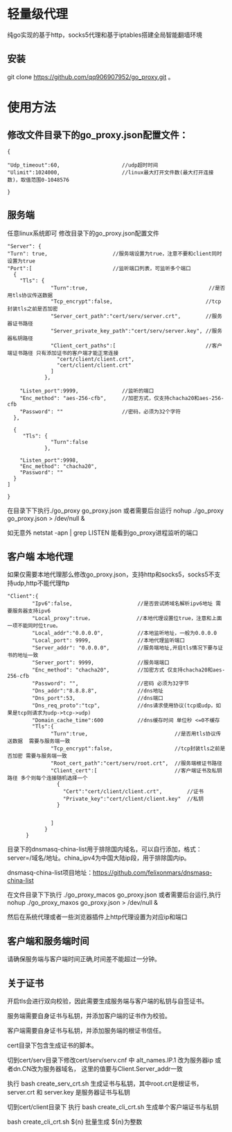 轻量级代理
======
纯go实现的基于http，socks5代理和基于iptables搭建全局智能翻墙环境

安装
-------
git clone https://github.com/qq906907952/go_proxy.git
。

使用方法
======
修改文件目录下的go_proxy.json配置文件：
-------
    {

    "Udp_timeout":60,                    //udp超时时间
    "Ulimit":1024000,                    //linux最大打开文件数(最大打开连接数)，取值范围0-1048576

    }


服务端
-------
任意linux系统即可
修改目录下的go_proxy.json配置文件

    "Server": {
    "Turn": true,                     //服务端设置为true，注意不要和client同时设置为true
    "Port":[                          //监听端口列表，可监听多个端口
      {
        "Tls": {
                  "Turn":true,                                       //是否用tls协议传送数据 
                  "Tcp_encrypt":false,                              //tcp封装tls之前是否加密
                  "Server_cert_path":"cert/serv/server.crt",        //服务器证书路径
                  "Server_private_key_path":"cert/serv/server.key", //服务器私钥路径
                  "Client_cert_paths":[                             //客户端证书路径 只有添加证书的客户端才能正常连接
                    "cert/client/client.crt",
                    "cert/client/client.crt"
                  ]
                },
      
        "Listen_port":9999,              //监听的端口
        "Enc_method": "aes-256-cfb",     //加密方式，仅支持chacha20和aes-256-cfb
        "Password": ""                   //密码，必须为32个字符
      },

      {
         "Tls": {
                  "Turn":false
                },
      
        "Listen_port":9998,
        "Enc_method": "chacha20",
        "Password": ""
      }
    ]

    }

在目录下下执行./go_proxy go_proxy.json
或者需要后台运行 nohup ./go_proxy go_proxy.json > /dev/null &

如无意外 netstat -apn | grep LISTEN 能看到go_proxy进程监听的端口


客户端 本地代理
------



如果仅需要本地代理那么修改go_proxy.json，支持http和socks5，socks5不支持udp,http不能代理ftp

    "Client":{
            "Ipv6":false,                     //是否尝试將域名解析ipv6地址 需要服务器支持ipv6
            "Local_proxy":true，              //本地代理设置位true，注意和上面一项不能同时位true。
            "Local_addr":"0.0.0.0",           //本地监听地址，一般为0.0.0.0
            "Local_port": 9999,               //本地代理监听端口
            "Server_addr": "0.0.0.0",         //服务端地址,开启tls情况下要与证书的地址一致
            "Server_port": 9999,              //服务端端口
            "Enc_method": "chacha20",         //加密方式 仅支持chacha20和aes-256-cfb
            "Password": "",                   //密码 必须为32字节
            "Dns_addr":"8.8.8.8",             //dns地址
            "Dns_port":53,                    //dns端口
            "Dns_req_proto":"tcp",            //dns请求使用协议(tcp或udp，如果是tcp则请求为udp->tcp->udp)
            "Domain_cache_time":600           //dns缓存时间 单位秒 <=0不缓存  
            "Tls":{
                  "Turn":true,                            //是否用tls协议传送数据  需要与服务端一致
                  "Tcp_encrypt":false,                    //tcp封装tls之前是否加密 需要与服务端一致
                  "Root_cert_path":"cert/serv/root.crt",  //服务端根证书路径
                  "Client_cert":[                         //客户端证书及私钥路径 多个则每个连接随机选择一个
                    {
                      "Cert":"cert/client/client.crt",        //证书
                      "Private_key":"cert/client/client.key"  //私钥
                    }
                  
            
                  ]
                }
          }


目录下的dnsmasq-china-list用于排除国内域名，可以自行添加，格式：server=/域名/地址。china_ipv4为中国大陆ip段，用于排除国内ip。

dnsmasq-china-list项目地址：https://github.com/felixonmars/dnsmasq-china-list

在文件目录下下执行         ./go_proxy_macos go_proxy.json
或者需要后台运行,执行 nohup ./go_proxy_maxos go_proxy.json > /dev/null &

然后在系统代理或者一些浏览器插件上http代理设置为对应ip和端口



客户端和服务端时间
-------
请确保服务端与客户端时间正确,时间差不能超过一分钟。


关于证书
-------
开启tls会进行双向校验，因此需要生成服务端与客户端的私钥与自签证书。

服务端需要自身证书与私钥，并添加客户端的证书作为校验。

客户端需要自身证书与私钥，并添加服务端的根证书信任。

cert目录下包含生成证书的脚本。

切到cert/serv目录下修改cert/serv/serv.cnf 中 alt_names.IP.1 改为服务器ip 或者dn.CN改为服务器域名，
这里的值要与Client.Server_addr一致

执行 bash create_serv_crt.sh 生成证书与私钥，其中root.crt是根证书，server.crt 和 server.key 是服务器证书与私钥

切到cert/client目录下 执行 bash create_cli_crt.sh 生成单个客户端证书与私钥

bash create_cli_crt.sh ${n}  批量生成 ${n}为整数

